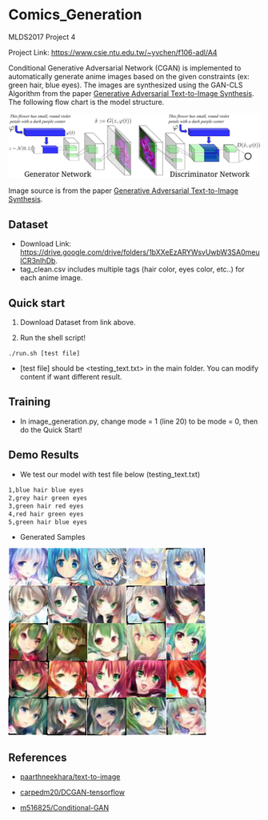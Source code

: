 # Comics_Generation
MLDS2017 Project 4

Project Link: https://www.csie.ntu.edu.tw/~yvchen/f106-adl/A4

Conditional Generative Adversarial Network (CGAN) is implemented to automatically generate anime images based on the given constraints (ex: green hair, blue eyes). The images are synthesized using the GAN-CLS Algorithm from the paper [Generative Adversarial Text-to-Image Synthesis](https://arxiv.org/abs/1605.05396). The following flow chart is the model structure.

![image](https://github.com/danielchyeh/Comics_Generation/blob/master/assets/model%20structure.jpg)

Image source is from the paper [Generative Adversarial Text-to-Image Synthesis](https://arxiv.org/abs/1605.05396).

## Dataset
- Download Link: https://drive.google.com/drive/folders/1bXXeEzARYWsvUwbW3SA0meulCR3nIhDb. 
- tag_clean.csv includes multiple tags (hair color, eyes color, etc..) for each anime image. 
## Quick start
1. Download Dataset from link above.

2. Run the shell script!
```
./run.sh [test file]
```
- [test file] should be <testing_text.txt> in the main folder. You can modify content if want different result.
## Training
- In image_generation.py, change mode = 1 (line 20) to be mode = 0, then do the Quick Start!
## Demo Results
- We test our model with test file below (testing_text.txt)

```
1,blue hair blue eyes
2,grey hair green eyes
3,green hair red eyes
4,red hair green eyes
5,green hair blue eyes
```

- Generated Samples

![image](https://github.com/danielchyeh/Comics_Generation/blob/master/assets/samples.png)

## References
- [paarthneekhara/text-to-image](https://github.com/paarthneekhara/text-to-image)

- [carpedm20/DCGAN-tensorflow](https://github.com/carpedm20/DCGAN-tensorflow)

- [m516825/Conditional-GAN](https://github.com/m516825/Conditional-GAN)

